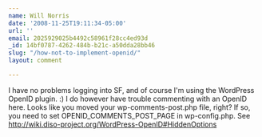 ```yaml
---
name: Will Norris
date: '2008-11-25T19:11:34-05:00'
url: ''
email: 2025929025b4492c58961f28cc4ed93d
_id: 14bf0787-4262-484b-b21c-a50dda28bb46
slug: "/how-not-to-implement-openid/"
layout: comment

---
```


I have no problems logging into SF, and of course I'm using the WordPress OpenID plugin. :)  I do however have trouble commenting with an OpenID here.  Looks like you moved your wp-comments-post.php file, right?  If so, you need to set OPENID_COMMENTS_POST_PAGE in wp-config.php.  See http://wiki.diso-project.org/WordPress-OpenID#HiddenOptions
